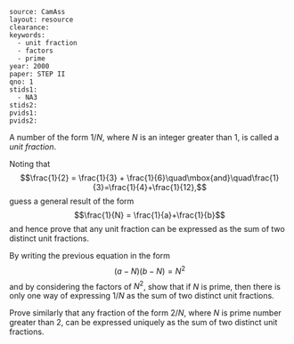 ````
source: CamAss
layout: resource
clearance: 
keywords: 
  - unit fraction
  - factors
  - prime
year: 2000
paper: STEP II
qno: 1
stids1: 
  - NA3
stids2:
pvids1:
pvids2:

````

A number of the form $1/N$, where $N$ is an integer greater than $1$, is called a _unit fraction_.

Noting that
$$\frac{1}{2} = \frac{1}{3} + \frac{1}{6}\quad\mbox{and}\quad\frac{1}{3}=\frac{1}{4}+\frac{1}{12},$$
guess a general result of the form
$$\frac{1}{N} = \frac{1}{a}+\frac{1}{b}$$
and hence prove that any unit fraction can be expressed as the sum of two distinct unit fractions.

By writing the previous equation in the form
$$(a − N)(b − N) = N^2$$
and by considering the factors of $N^2$, show that if $N$ is prime, then there is only one way of expressing $1/N$ as the sum of two distinct unit fractions.

Prove similarly that any fraction of the form $2/N$, where $N$ is prime number greater than $2$, can be expressed uniquely as the sum of two distinct unit fractions.
